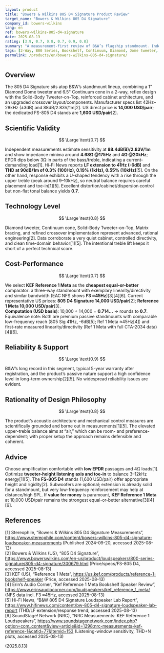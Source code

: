 ```yaml
---
layout: product
title: "Bowers & Wilkins 805 D4 Signature Product Review"
target_name: "Bowers & Wilkins 805 D4 Signature"
company_id: bowers-wilkins
lang: en
ref: bowers-wilkins-805-d4-signature
date: 2025-08-13
rating: [3.9, 0.7, 0.8, 0.7, 0.9, 0.8]
summary: "A measurement-first review of B&W’s flagship standmount. Independent data confirms 88.4dB(B) sensitivity, ~4.7Ω impedance minima with low EPDR, -6dB LF extension to 41Hz, and low THD at 90dB. Treble energy rises above 9–10kHz, so setup/toe-in matters. Cost-performance computes to 0.7 versus KEF Reference 1 Meta, the cheapest equal-or-better option."
tags: [2-Way, 800 Series, Bookshelf, Continuum, Diamond, Dome tweeter, Loudspeaker, Passive, Signature]
permalink: /products/en/bowers-wilkins-805-d4-signature/
---
```

## Overview

The 805 D4 Signature sits atop B&W’s standmount lineup, combining a 1" Diamond Dome tweeter and 6.5" Continuum cone in a 2-way, reflex design with the Solid-Body Tweeter-on-Top, reinforced cabinet architecture, and an upgraded crossover layout/components. Manufacturer specs list 42Hz–28kHz (±3dB) and 88dB/2.83V/1m[2]. US direct price is **14,000 USD/pair**; the dedicated FS-805 D4 stands are **1,600 USD/pair**[2].

## Scientific Validity

$$ \Large \text{0.7} $$

Independent measurements estimate sensitivity at **88.4dB(B)/2.83V/1m** and show impedance minima around **4.68Ω @175Hz** and **4Ω @20kHz**; EPDR dips below 3Ω in parts of the bass/treble, indicating a current-demanding load[1]. Hi-Fi News reports **LF extension to 41Hz (-6dB)** and **THD at 90dB/1m of 0.3% (100Hz), 0.19% (1kHz), 0.55% (10kHz)**[5]. On the other hand, response exhibits a U-shaped tendency with a rise through the upper treble (peak around 9–10kHz), so neutral balance requires careful placement and toe-in[1][5]. Excellent distortion/cabinet/dispersion control but non-flat tonal balance yields **0.7**.

## Technology Level

$$ \Large \text{0.8} $$

Diamond tweeter, Continuum cone, Solid-Body Tweeter-on-Top, Matrix bracing, and refined crossover implementation represent advanced, rational engineering[2]. Data corroborate a very quiet cabinet, controlled directivity, and clean time-domain behavior[1][5]. The intentional treble lift keeps it short of a perfect technical score.

## Cost-Performance

$$ \Large \text{0.7} $$

We select **KEF Reference 1 Meta** as the **cheapest equal-or-better** comparator: a three-way standmount with exemplary linearity/directivity and similar bandwidth (EAC NFS shows **F3 ≈45Hz**)[3][4][6]. Current representative US prices: **805 D4 Signature 14,000 USD/pair**[2]; **Reference 1 Meta 10,000 USD/pair**[3].  
**Computation (USD basis)**: 10,000 ÷ 14,000 = **0.714…** → rounds to **0.7**.  
Equivalence note: Both are premium passive standmounts with comparable low-frequency reach (805 Sig 41Hz, -6dB[5]; Ref 1 Meta ≈45Hz[4]) and first-rate measured linearity/directivity (Ref 1 Meta with full CTA-2034 data)[4][6].

## Reliability & Support

$$ \Large \text{0.9} $$

B&W’s long record in this segment, typical 5-year warranty after registration, and the product’s passive nature support a high confidence level in long-term ownership[2][5]. No widespread reliability issues are evident.

## Rationality of Design Philosophy

$$ \Large \text{0.8} $$

The product’s acoustic architecture and mechanical control measures are scientifically grounded and borne out in measurements[1][5]. The elevated upper-treble balance aims at “air,” which can be room- and preference-dependent; with proper setup the approach remains defensible and coherent.

## Advice

Choose amplification comfortable with **low EPDR** passages and 4Ω loads[1]. Optimize **tweeter-height listening axis and toe-in** to balance 3–12kHz energy[1][5]. The **FS-805 D4** stands (1,600 USD/pair) offer appropriate height and rigidity[2]. Subwoofers are optional; extension is already solid for a standmount, but very low-frequency reinforcement may help at distance/high SPL. If **value for money** is paramount, **KEF Reference 1 Meta** at 10,000 USD/pair remains the strongest equal-or-better alternative[3][4][6].

## References

[1] Stereophile, “Bowers & Wilkins 805 D4 Signature Measurements”, https://www.stereophile.com/content/bowers-wilkins-805-d4-signature-loudspeaker-measurements (Published 2024-09-20, accessed 2025-08-13)  
[2] Bowers & Wilkins (US), “805 D4 Signature”, https://www.bowerswilkins.com/en-us/product/loudspeakers/800-series-signature/805-d4-signature/300679.html (Price/specs/FS-805 D4, accessed 2025-08-13)  
[3] KEF (US), “Reference 1 Meta”, https://us.kef.com/products/reference-1-bookshelf-speaker (Price, accessed 2025-08-13)  
[4] Erin’s Audio Corner, “Kef Reference 1 Meta Bookshelf Speaker Review”, https://www.erinsaudiocorner.com/loudspeakers/kef_reference_1_meta/ (NFS data incl. F3 ≈45Hz, accessed 2025-08-13)  
[5] Hi-Fi News, “B&W 805 D4 Signature Loudspeaker Lab Report”, https://www.hifinews.com/content/bw-805-d4-signature-loudspeaker-lab-report (THD/LF extension/response trend, accessed 2025-08-13)  
[6] SoundStage! Network (NRC), “NRC Measurements: KEF Reference 1 Loudspeakers”, https://www.soundstagenetwork.com/index.php?option=com_content&view=article&id=1298:nrc-measurements-kef-reference-1&catid=77&Itemid=153 (Listening-window sensitivity, THD+N plots, accessed 2025-08-13)

(2025.8.13)

